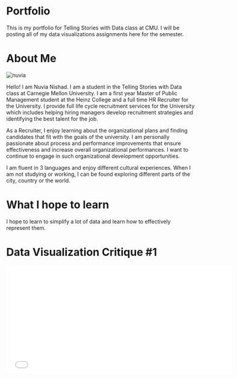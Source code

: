 # Portfolio
This is my portfolio for Telling Stories with Data class at CMU. I will be posting all of my data visualizations assignments here for the semester.

# About Me
![nuvia](https://user-images.githubusercontent.com/52507879/61142012-c5174200-a49c-11e9-9d71-fa09a8a0469f.jpg)

Hello! I am Nuvia Nishad. I am a student in the Telling Stories with Data class at Carnegie Mellon University. I am a first year Master of Public Management student at the Heinz College and a full time HR Recruiter for the University. I provide full life cycle recruitment services for the University which includes helping hiring managers develop recruitment strategies and identifying the best talent for the job. 

As a Recruiter, I enjoy learning about the organizational plans and finding candidates that fit with the goals of the university. I am personally passionate about process and performance improvements that ensure effectiveness and increase overall organizational performances. I want to continue to engage in such organizational development opportunities.

I am fluent in 3 languages and enjoy different cultural experiences. When I am not studying or working, I can be found exploring different parts of the city, country or the world. 

# What I hope to learn
I hope to learn to simplify a lot of data and learn how to effectively represent them.  

# Data Visualization Critique #1

<iframe title="Average number of likes per Facebook post 2016" aria-label="Bar Chart" src="//datawrapper.dwcdn.net/rmqtI/4/" scrolling="no" frameborder="0" style="border: none;" width="600" height="286"></iframe>


